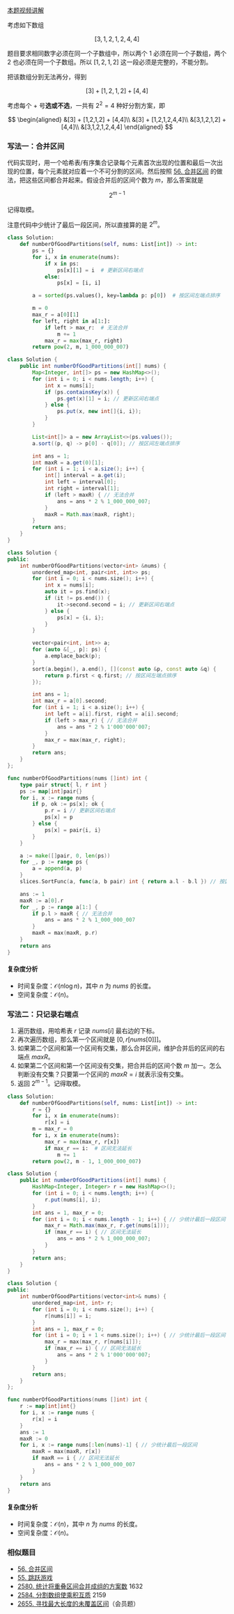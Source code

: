 [本题视频讲解](https://www.bilibili.com/video/BV1Lj411s7ga/)

考虑如下数组

$$
[3,1,2,1,2,4,4]
$$

题目要求相同数字必须在同一个子数组中，所以两个 $1$ 必须在同一个子数组，两个 $2$ 也必须在同一个子数组。所以 $[1,2,1,2]$ 这一段必须是完整的，不能分割。

把该数组分到无法再分，得到

$$
[3] + [1,2,1,2] + [4,4]
$$

考虑每个 $+$ 号**选或不选**，一共有 $2^2=4$ 种好分割方案，即

$$
\begin{aligned}
&[3] + [1,2,1,2] + [4,4]\\
&[3] + [1,2,1,2,4,4]\\
&[3,1,2,1,2] + [4,4]\\
&[3,1,2,1,2,4,4]
\end{aligned}
$$

### 写法一：合并区间

代码实现时，用一个哈希表/有序集合记录每个元素首次出现的位置和最后一次出现的位置，每个元素就对应着一个不可分割的区间。然后按照 [56. 合并区间](https://leetcode.cn/problems/merge-intervals/) 的做法，把这些区间都合并起来。假设合并后的区间个数为 $m$，那么答案就是

$$
2^{m-1}
$$

记得取模。

注意代码中少统计了最后一段区间，所以直接算的是 $2^m$。

```py [sol-Python3]
class Solution:
    def numberOfGoodPartitions(self, nums: List[int]) -> int:
        ps = {}
        for i, x in enumerate(nums):
            if x in ps:
                ps[x][1] = i  # 更新区间右端点
            else:
                ps[x] = [i, i]

        a = sorted(ps.values(), key=lambda p: p[0])  # 按区间左端点排序

        m = 0
        max_r = a[0][1]
        for left, right in a[1:]:
            if left > max_r:  # 无法合并
                m += 1
            max_r = max(max_r, right)
        return pow(2, m, 1_000_000_007)
```

```java [sol-Java]
class Solution {
    public int numberOfGoodPartitions(int[] nums) {
        Map<Integer, int[]> ps = new HashMap<>();
        for (int i = 0; i < nums.length; i++) {
            int x = nums[i];
            if (ps.containsKey(x)) {
                ps.get(x)[1] = i; // 更新区间右端点
            } else {
                ps.put(x, new int[]{i, i});
            }
        }

        List<int[]> a = new ArrayList<>(ps.values());
        a.sort((p, q) -> p[0] - q[0]); // 按区间左端点排序

        int ans = 1;
        int maxR = a.get(0)[1];
        for (int i = 1; i < a.size(); i++) {
            int[] interval = a.get(i);
            int left = interval[0];
            int right = interval[1];
            if (left > maxR) { // 无法合并
                ans = ans * 2 % 1_000_000_007;
            }
            maxR = Math.max(maxR, right);
        }
        return ans;
    }
}
```

```cpp [sol-C++]
class Solution {
public:
    int numberOfGoodPartitions(vector<int> &nums) {
        unordered_map<int, pair<int, int>> ps;
        for (int i = 0; i < nums.size(); i++) {
            int x = nums[i];
            auto it = ps.find(x);
            if (it != ps.end()) {
                it->second.second = i; // 更新区间右端点
            } else {
                ps[x] = {i, i};
            }
        }

        vector<pair<int, int>> a;
        for (auto &[_, p]: ps) {
            a.emplace_back(p);
        }
        sort(a.begin(), a.end(), [](const auto &p, const auto &q) {
            return p.first < q.first; // 按区间左端点排序
        });

        int ans = 1;
        int max_r = a[0].second;
        for (int i = 1; i < a.size(); i++) {
            int left = a[i].first, right = a[i].second;
            if (left > max_r) { // 无法合并
                ans = ans * 2 % 1'000'000'007;
            }
            max_r = max(max_r, right);
        }
        return ans;
    }
};
```

```go [sol-Go]
func numberOfGoodPartitions(nums []int) int {
	type pair struct{ l, r int }
	ps := map[int]pair{}
	for i, x := range nums {
		if p, ok := ps[x]; ok {
			p.r = i // 更新区间右端点
			ps[x] = p
		} else {
			ps[x] = pair{i, i}
		}
	}

	a := make([]pair, 0, len(ps))
	for _, p := range ps {
		a = append(a, p)
	}
	slices.SortFunc(a, func(a, b pair) int { return a.l - b.l }) // 按区间左端点排序

	ans := 1
	maxR := a[0].r
	for _, p := range a[1:] {
		if p.l > maxR { // 无法合并
			ans = ans * 2 % 1_000_000_007
		}
		maxR = max(maxR, p.r)
	}
	return ans
}
```

#### 复杂度分析

- 时间复杂度：$\mathcal{O}(n\log n)$，其中 $n$ 为 $\textit{nums}$ 的长度。
- 空间复杂度：$\mathcal{O}(n)$。

### 写法二：只记录右端点

1. 遍历数组，用哈希表 $r$ 记录 $\textit{nums}[i]$ 最右边的下标。
2. 再次遍历数组，那么第一个区间就是 $[0, r[\textit{nums}[0]]]$。
3. 如果第二个区间和第一个区间有交集，那么合并区间，维护合并后的区间的右端点 $\textit{maxR}$。
4. 如果第二个区间和第一个区间没有交集，把合并后的区间个数 $m$ 加一。怎么判断没有交集？只要第一个区间的 $\textit{maxR}=i$ 就表示没有交集。
5. 返回 $2^{m-1}$。记得取模。

```py [sol-Python3]
class Solution:
    def numberOfGoodPartitions(self, nums: List[int]) -> int:
        r = {}
        for i, x in enumerate(nums):
            r[x] = i
        m = max_r = 0
        for i, x in enumerate(nums):
            max_r = max(max_r, r[x])
            if max_r == i:  # 区间无法延长
                m += 1
        return pow(2, m - 1, 1_000_000_007)
```

```java [sol-Java]
class Solution {
    public int numberOfGoodPartitions(int[] nums) {
        HashMap<Integer, Integer> r = new HashMap<>();
        for (int i = 0; i < nums.length; i++) {
            r.put(nums[i], i);
        }
        int ans = 1, max_r = 0;
        for (int i = 0; i < nums.length - 1; i++) { // 少统计最后一段区间
            max_r = Math.max(max_r, r.get(nums[i]));
            if (max_r == i) { // 区间无法延长
                ans = ans * 2 % 1_000_000_007;
            }
        }
        return ans;
    }
}
```

```cpp [sol-C++]
class Solution {
public:
    int numberOfGoodPartitions(vector<int>& nums) {
        unordered_map<int, int> r;
        for (int i = 0; i < nums.size(); i++) {
            r[nums[i]] = i;
        }
        int ans = 1, max_r = 0;
        for (int i = 0; i + 1 < nums.size(); i++) { // 少统计最后一段区间
            max_r = max(max_r, r[nums[i]]);
            if (max_r == i) { // 区间无法延长
                ans = ans * 2 % 1'000'000'007;
            }
        }
        return ans;
    }
};
```

```go [sol-Go]
func numberOfGoodPartitions(nums []int) int {
	r := map[int]int{}
	for i, x := range nums {
		r[x] = i
	}
	ans := 1
	maxR := 0
	for i, x := range nums[:len(nums)-1] { // 少统计最后一段区间
		maxR = max(maxR, r[x])
		if maxR == i { // 区间无法延长
			ans = ans * 2 % 1_000_000_007
		}
	}
	return ans
}
```

#### 复杂度分析

- 时间复杂度：$\mathcal{O}(n)$，其中 $n$ 为 $\textit{nums}$ 的长度。
- 空间复杂度：$\mathcal{O}(n)$。

### 相似题目

- [56. 合并区间](https://leetcode.cn/problems/merge-intervals/)
- [55. 跳跃游戏](https://leetcode.cn/problems/jump-game/)
- [2580. 统计将重叠区间合并成组的方案数](https://leetcode.cn/problems/count-ways-to-group-overlapping-ranges/) 1632
- [2584. 分割数组使乘积互质](https://leetcode.cn/problems/split-the-array-to-make-coprime-products/) 2159
- [2655. 寻找最大长度的未覆盖区间](https://leetcode.cn/problems/find-maximal-uncovered-ranges/)（会员题）
